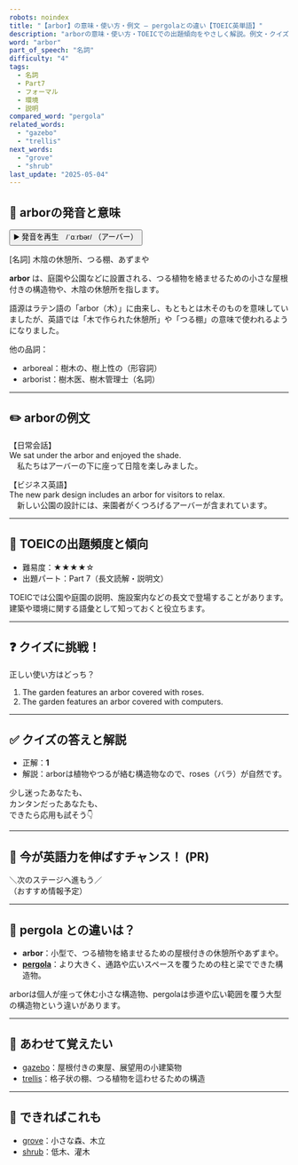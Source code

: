 ```yaml
---
robots: noindex
title: "【arbor】の意味・使い方・例文 ― pergolaとの違い【TOEIC英単語】"
description: "arborの意味・使い方・TOEICでの出題傾向をやさしく解説。例文・クイズ付きでpergolaとの違いもわかりやすく学べます。"
word: "arbor"
part_of_speech: "名詞"
difficulty: "4"
tags:
  - 名詞
  - Part7
  - フォーマル
  - 環境
  - 説明
compared_word: "pergola"
related_words:
  - "gazebo"
  - "trellis"
next_words:
  - "grove"
  - "shrub"
last_update: "2025-05-04"
---
```


## 🔰 arborの発音と意味

<button class="play-audio" onclick="playTTS('arbor')">
  <span class="play-audio-main">
    ▶️ 発音を再生　/ˈɑːrbər/
  </span>
  <span class="play-audio-sub">
    （アーバー）
  </span>
</button>

[名詞] 木陰の休憩所、つる棚、あずまや

**arbor** は、庭園や公園などに設置される、つる植物を絡ませるための小さな屋根付きの構造物や、木陰の休憩所を指します。

語源はラテン語の「arbor（木）」に由来し、もともとは木そのものを意味していましたが、英語では「木で作られた休憩所」や「つる棚」の意味で使われるようになりました。

他の品詞：  
- arboreal：樹木の、樹上性の（形容詞）
- arborist：樹木医、樹木管理士（名詞）

---

## ✏️ arborの例文

【日常会話】  
We sat under the arbor and enjoyed the shade.  
　私たちはアーバーの下に座って日陰を楽しみました。

【ビジネス英語】  
The new park design includes an arbor for visitors to relax.  
　新しい公園の設計には、来園者がくつろげるアーバーが含まれています。

---

## 🎯 TOEICの出題頻度と傾向

- 難易度：★★★★☆
- 出題パート：Part 7（長文読解・説明文）

TOEICでは公園や庭園の説明、施設案内などの長文で登場することがあります。建築や環境に関する語彙として知っておくと役立ちます。

---

## ❓ クイズに挑戦！

正しい使い方はどっち？

1. The garden features an arbor covered with roses.  
2. The garden features an arbor covered with computers.

---

## ✅ クイズの答えと解説

- 正解：**1**
- 解説：arborは植物やつるが絡む構造物なので、roses（バラ）が自然です。

少し迷ったあなたも、  
カンタンだったあなたも、  
できたら応用も試そう👇️

---

## 🚀 今が英語力を伸ばすチャンス！ (PR)

<div class="info-center">
＼次のステージへ進もう／<br>  
（おすすめ情報予定）
</div>

---

## 🤔  pergola との違いは？

- **arbor**：小型で、つる植物を絡ませるための屋根付きの休憩所やあずまや。
- **[pergola](/word/pergola/)**：より大きく、通路や広いスペースを覆うための柱と梁でできた構造物。

arborは個人が座って休む小さな構造物、pergolaは歩道や広い範囲を覆う大型の構造物という違いがあります。

---

## 🧩 あわせて覚えたい

- [gazebo](/word/gazebo/)：屋根付きの東屋、展望用の小建築物
- [trellis](/word/trellis/)：格子状の棚、つる植物を這わせるための構造

---

## 📖 できればこれも

- [grove](/word/grove/)：小さな森、木立
- [shrub](/word/shrub/)：低木、灌木

<!-- cvid: aid44_bid07 -->
